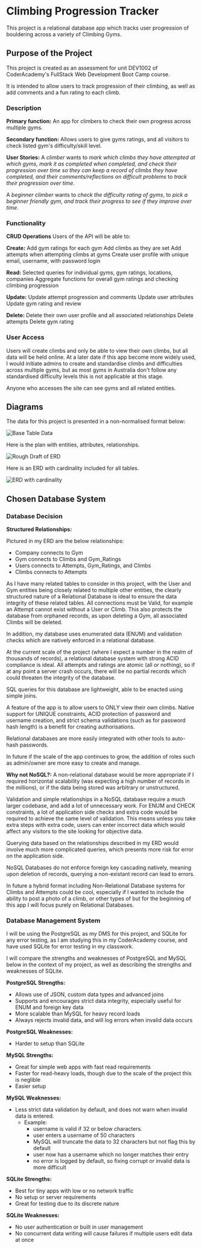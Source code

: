 # Climbing Progression Tracker

This project is a relational database app which tracks user progression of bouldering across a variety of Climbing Gyms.

## Purpose of the Project

This project is created as an assessment for unit DEV1002 of CoderAcademy's FullStack Web Development Boot Camp course.

It is intended to allow users to track progression of their climbing, as well as add comments and a fun rating to each climb.

### Description

**Primary function:**
An app for climbers to check their own progress across multiple gyms. 

**Secondary function:**
Allows users to give gyms ratings, and all visitors to check listed gym's difficulty/skill level. 

**User Stories:**
A *climber* wants to *mark which climbs they have attempted at which gyms, mark it as completed when completed, and check their progression over time so they can keep a record of climbs they have completed, and their comments/reflections on difficult problems* to *track their progression over time*.

A *beginner climber* wants to *check the difficulty rating of gyms*,  to *pick a beginner friendly gym, and track their progress to see if they improve over time*.

### Functionality

**CRUD Operations**
Users of the API will be able to:

**Create:**
Add gym ratings for each gym
Add climbs as they are set
Add attempts when attempting climbs at gyms
Create user profile with unique email, username, with password login

**Read:**
Selected queries for individual gyms, gym ratings, locations, companies
Aggregate functions for overall gym ratings and checking climbing progression

**Update:**
Update attempt progression and comments
Update user attributes
Update gym rating and review

**Delete:**
Delete their own user profile and all associated relationships
Delete attempts
Delete gym rating

### User Access

Users will create climbs and only be able to view their own climbs, but all data will be held online. At a later date if this app become more widely used, I would initiate admins to create and standardise climbs and difficulties across multiple gyms, but as most gyms in Australia don't follow any standardised difficulty levels this is not applicable at this stage.

Anyone who accesses the site can see gyms and all related entities.

## Diagrams

The data for this project is presented in a non-normalised format below:

![Base Table Data](./assets/images/De-Normalised%20Data.png)

Here is the plan with entities, attributes, relationships.

![Rough Draft of ERD](./assets/images/Concept_ERD.png)

Here is an ERD with cardinality included for all tables.

![ERD with cardinality](./assets/images/Climbing%20Tracker%20-%20ERD%20Diagram.png)

## Chosen Database System

### Database Decision

**Structured Relationships:**

Pictured in my ERD are the below relationships:

- Company connects to Gym
- Gym connects to Climbs and Gym_Ratings
- Users connects to Attempts, Gym_Ratings, and Climbs
- Climbs connects to Attempts

As I have many related tables to consider in this project, with the User and Gym entities being closely related to multiple other entities, the clearly structured nature of a Relational Database is ideal to ensure the data integrity of these related tables. All connections must be Valid, for example an Attempt cannot exist without a User or Climb. This also protects the database from orphaned records, as upon deleting a Gym, all associated Climbs will be deleted.

In addition, my database uses enumerated data (ENUM) and validation checks which are natively enforced in a relational database.

At the current scale of the project (where I expect a number in the realm of thousands of records), a relational database system with strong ACID compliance is ideal. All attempts and ratings are atomic (all or nothing), so if at any point a server crash occurs, there will be no partial records which could threaten the integrity of the database.

SQL queries for this database are lightweight, able to be enacted using simple joins.

A feature of the app is to allow users to ONLY view their own climbs. Native support for UNIQUE constraints, ACID protection of password and username creation, and strict schema validations (such as for password hash length) is a benefit for creating authorisations.

Relational databases are more easily integrated with other tools to auto-hash passwords.

In future if the scale of the app continues to grow, the addition of roles such as admin/owner are more easy to create and manage.

**Why not NoSQL?:**
A non-relational database would be more appropriate if I required horizontal scalability (was expecting a high number of records in the millions), or if the data being stored was arbitrary or unstructured.

Validation and simple relationships in a NoSQL database require a much larger codebase, and add a lot of unnecessary work. For ENUM and CHECK constraints, a lot of application side checks and extra code would be required to achieve the same level of validation. This means unless you take extra steps with extra code, users can enter incorrect data which would affect any visitors to the site looking for objective data.

Querying data based on the relationships described in my ERD would involve much more complicated queries, which presents more risk for error on the application side.

NoSQL Databases do not enforce foreign key cascading natively, meaning upon deletion of records, querying a non-existant record can lead to errors.

In future a hybrid format including Non-Relational Database systems for Climbs and Attempts could be cool, especially if I wanted to include the ability to post a photo of a climb, or other types of but for the beginning of this app I will focus purely on Relational Databases.

### Database Management System

I will be using the PostgreSQL as my DMS for this project, and SQLite for any error testing, as I am studying this in my CoderAcademy course, and have used SQLite for error testing in my classwork.

I will compare the strengths and weaknesses of PostgreSQL and MySQL below in the context of my project, as well as describing the strengths and weaknesses of SQLite.

**PostgreSQL Strengths:**

- Allows use of JSON, custom data types and advanced joins
- Supports and encourages strict data integrity, especially useful for ENUM and foreign key data
- More scalable than MySQL for heavy record loads
- Always rejects invalid data, and will log errors when invalid data occurs

**PostgreSQL Weaknesses:**

- Harder to setup than SQLite

**MySQL Strengths:**

- Great for simple web apps with fast read requirements
- Faster for read-heavy loads, though due to the scale of the project this is neglible
- Easier setup

**MySQL Weaknesses:**

- Less strict data validation by default, and does not warn when invalid data is entered.
  - Example:
    - username is valid if 32 or below characters.
    - user enters a username of 50 characters
    - MySQL will truncate the data to 32 characters but not flag this by default
    - user now has a username which no longer matches their entry
    - no error is logged by default, so fixing corrupt or invalid data is more difficult

**SQLite Strengths:**

- Best for tiny apps with low or no network traffic
- No setup or server requirements
- Great for testing due to its discrete nature

**SQLite Weaknesses:**

- No user authentication or built in user management
- No concurrent data writing will cause failures if multiple users edit data at once